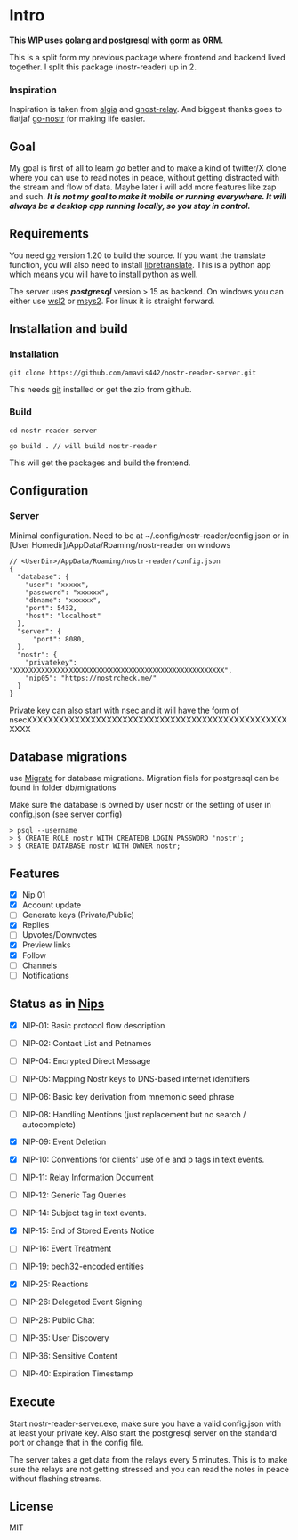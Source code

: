 # Intro

**This WIP uses golang and postgresql with gorm as ORM.**

This is a split form my previous package where frontend and backend lived together. I split this package (nostr-reader) up in 2.

### Inspiration

Inspiration is taken from [algia](https://github.com/mattn/algia) and [gnost-relay](https://github.com/barkyq/gnost-relay).
And biggest thanks goes to fiatjaf [go-nostr](https://github.com/nbd-wtf/go-nostr) for making life easier.

## Goal

My goal is first of all to learn *go* better and to make a kind of twitter/X clone where you can use to read notes in peace, without getting distracted with the stream and flow of data. Maybe later i will add more features like zap and such. ***It is not my goal to make it mobile or running everywhere. It will always be a desktop app running locally, so you stay in control.***

## Requirements

You need [go](https://go.dev/) version 1.20 to build the source. If you want the translate function, you will also need to install [libretranslate](https://github.com/LibreTranslate/LibreTranslate). This is a python app which means you will have to install python as well.

The server uses ***postgresql*** version > 15 as backend. On windows you can either use [wsl2](https://learn.microsoft.com/en-us/windows/wsl/install) or [msys2](https://www.msys2.org/). For linux it is straight forward.

## Installation and build

### Installation
```
git clone https://github.com/amavis442/nostr-reader-server.git 
```
This needs [git](https://git-scm.com/) installed or get the zip from github.

### Build
```
cd nostr-reader-server

go build . // will build nostr-reader

```

This will get the packages and build the frontend. 

## Configuration

### Server 

Minimal configuration. Need to be at ~/.config/nostr-reader/config.json or in [User Homedir]/AppData/Roaming/nostr-reader on windows

```
// <UserDir>/AppData/Roaming/nostr-reader/config.json
{
  "database": {
    "user": "xxxxx",
    "password": "xxxxxx",
    "dbname": "xxxxxx",
    "port": 5432,
    "host": "localhost"
  },
  "server": {
      "port": 8080,
  },
  "nostr": {
    "privatekey": "XXXXXXXXXXXXXXXXXXXXXXXXXXXXXXXXXXXXXXXXXXXXXXXXXXXXX",
    "nip05": "https://nostrcheck.me/"
  }
}

```

Private key can also start with nsec and it will have the form of nsecXXXXXXXXXXXXXXXXXXXXXXXXXXXXXXXXXXXXXXXXXXXXXXXXXXXXX

## Database migrations

use [Migrate](https://github.com/golang-migrate/migrate) for database migrations. Migration fiels for postgresql can be found in folder db/migrations

Make sure the database is owned by user nostr or the setting of user in config.json (see server config)

```
> psql --username
> $ CREATE ROLE nostr WITH CREATEDB LOGIN PASSWORD 'nostr';
> $ CREATE DATABASE nostr WITH OWNER nostr;
```

## Features

- [x] Nip 01
- [x] Account update
- [ ] Generate keys (Private/Public)
- [x] Replies
- [ ] Upvotes/Downvotes
- [x] Preview links
- [x] Follow
- [ ] Channels
- [ ] Notifications

## Status as in [Nips](https://github.com/nostr-protocol/nips)

- [x] NIP-01: Basic protocol flow description
- [ ] NIP-02: Contact List and Petnames
- [ ] NIP-04: Encrypted Direct Message
- [ ] NIP-05: Mapping Nostr keys to DNS-based internet identifiers
- [ ] NIP-06: Basic key derivation from mnemonic seed phrase
- [ ] NIP-08: Handling Mentions (just replacement but no search / autocomplete)
- [x] NIP-09: Event Deletion
- [x] NIP-10: Conventions for clients' use of e and p tags in text events.
- [ ] NIP-11: Relay Information Document
- [ ] NIP-12: Generic Tag Queries
- [ ] NIP-14: Subject tag in text events.
- [x] NIP-15: End of Stored Events Notice
- [ ] NIP-16: Event Treatment
- [ ] NIP-19: bech32-encoded entities
- [x] NIP-25: Reactions
- [ ] NIP-26: Delegated Event Signing
- [ ] NIP-28: Public Chat
- [ ] NIP-35: User Discovery
- [ ] NIP-36: Sensitive Content
- [ ] NIP-40: Expiration Timestamp


## Execute 

Start nostr-reader-server.exe, make sure you have a valid config.json with at least your private key.
Also start the postgresql server on the standard port or change that in the config file. 

The server takes a get data from the relays every 5 minutes. This is to make sure the relays are not getting stressed and you can read the notes in peace without flashing streams.

## License

MIT

